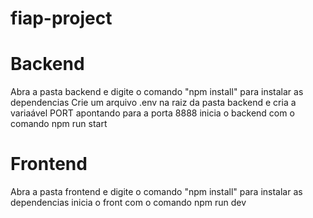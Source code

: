 # fiap-project

# Backend
Abra a pasta backend e digite o comando "npm install" para instalar as dependencias
Crie um arquivo .env na raiz da pasta backend e cria a variaável PORT apontando para a porta 8888
inicia o backend com o comando npm run start


# Frontend
Abra a pasta frontend e digite o comando "npm install" para instalar as dependencias
inicia o front com o comando npm run dev
